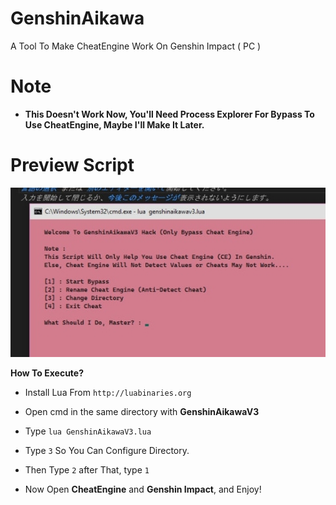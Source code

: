 # GenshinAikawa
A Tool To Make CheatEngine Work On Genshin Impact ( PC )

# Note
- **This Doesn't Work Now, You'll Need Process Explorer For Bypass To Use CheatEngine, Maybe I'll Make It Later.**

# Preview Script
![GenshinAikawaV3](https://github.com/AikawaAsami/GenshinAikawa/blob/main/Aikawa.jpg)

**How To Execute?**
 - Install Lua From ``http://luabinaries.org``
 - Open cmd in the same directory with **GenshinAikawaV3**
 - Type ``lua GenshinAikawaV3.lua``
 - Type ``3`` So You Can Configure Directory.
 - Then Type ``2`` after That, type ``1``

 - Now Open **CheatEngine** and **Genshin Impact**, and Enjoy!
